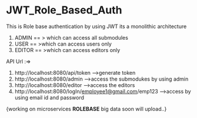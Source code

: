# JWT_Role_Based_Auth
This is Role base authentication by using JWT its a monolithic architecture

1. ADMIN == > which can access all submodules
2. USER == >which can access users only
3. EDITOR == >which can access editors only

API Url :=>
1. http://localhost:8080/api/token -->generate token 
2. http://localhost:8080/admin     -->access the submodukes by using admin
3. http://localhost:8080/editor    -->access the editors 
4. http://localhost:8080/logIn/employee1@gmail.com/emp123 -->access by using email id and password

{working on microservices **ROLEBASE** big data soon will upload..}

